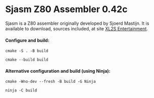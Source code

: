 Sjasm Z80 Assembler 0.42c
=========================
Sjasm is a Z80 assembler originally developed by Sjoerd Mastijn. It is available to download, sources included, at site [XL2S Entertainment](http://xl2s.tk/).


#### Configure and build:

`cmake -S . -B build`

`cmake --build build`


#### Alternative configuration and build (using Ninja):
`cmake -Wno-dev --fresh -B build -G Ninja`

`ninja -C build`
